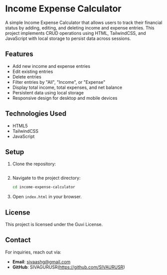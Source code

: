 # Income Expense Calculator

A simple Income Expense Calculator that allows users to track their financial status by adding, editing, and deleting income and expense entries. This project implements CRUD operations using HTML, TailwindCSS, and JavaScript with local storage to persist data across sessions.

## Features

- Add new income and expense entries
- Edit existing entries
- Delete entries
- Filter entries by "All", "Income", or "Expense"
- Display total income, total expenses, and net balance
- Persistent data using local storage
- Responsive design for desktop and mobile devices

## Technologies Used

- HTML5
- TailwindCSS
- JavaScript

## Setup

1. Clone the repository:
   ```bash
   

2. Navigate to the project directory:
   ```bash
   cd income-expense-calculator
   

3. Open `index.html` in your browser.

## License

This project is licensed under the Guvi License.

## Contact

For inquiries, reach out via:
- **Email**: sivaashg@gmail.com
- **GitHub**: SIVAGURUSR(https://github.com/SIVAURUSR)
